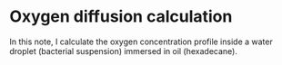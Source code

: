 # Oxygen diffusion calculation

In this note, I calculate the oxygen concentration profile inside a water droplet (bacterial suspension) immersed in oil (hexadecane). 
